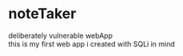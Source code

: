 # noteTaker
deliberately vulnerable webApp<br>
this is my first web app i created with SQLi in mind
